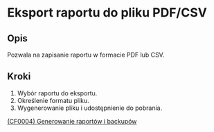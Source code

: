 # Eksport raportu do pliku PDF/CSV

## Opis
Pozwala na zapisanie raportu w formacie PDF lub CSV.

## Kroki
1. Wybór raportu do eksportu.
2. Określenie formatu pliku.
3. Wygenerowanie pliku i udostępnienie do pobrania.

[(CF0004) Generowanie raportów i backupów](../../../3.wizja.systemu/3.3.cechy.funkcjonalne/CF0004.md)